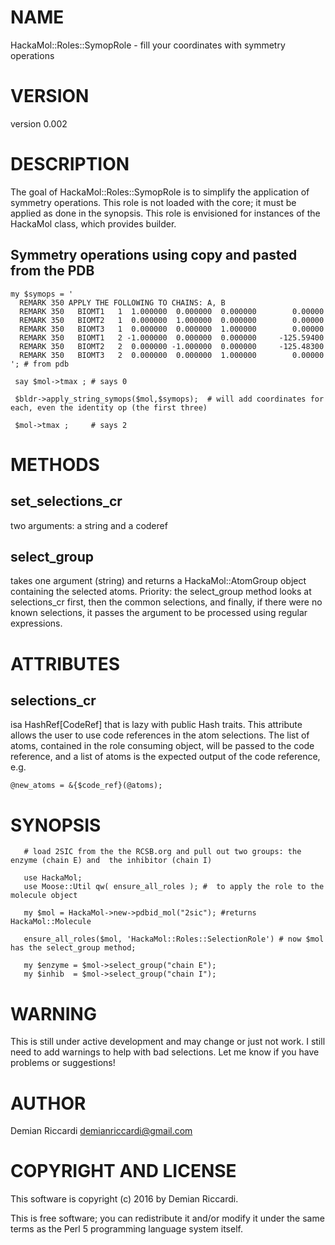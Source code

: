 # NAME

HackaMol::Roles::SymopRole - fill your coordinates with symmetry operations

# VERSION

version 0.002

# DESCRIPTION

The goal of HackaMol::Roles::SymopRole is to simplify the application of 
symmetry operations.  This role is not loaded with the core; it 
must be applied as done in the synopsis.  This role is envisioned for 
instances of the HackaMol class, which provides builder. 

## Symmetry operations using copy and pasted from the PDB 

    my $symops = '
      REMARK 350 APPLY THE FOLLOWING TO CHAINS: A, B                                  
      REMARK 350   BIOMT1   1  1.000000  0.000000  0.000000        0.00000            
      REMARK 350   BIOMT2   1  0.000000  1.000000  0.000000        0.00000            
      REMARK 350   BIOMT3   1  0.000000  0.000000  1.000000        0.00000            
      REMARK 350   BIOMT1   2 -1.000000  0.000000  0.000000     -125.59400            
      REMARK 350   BIOMT2   2  0.000000 -1.000000  0.000000     -125.48300            
      REMARK 350   BIOMT3   2  0.000000  0.000000  1.000000        0.00000    
    '; # from pdb

     say $mol->tmax ; # says 0

     $bldr->apply_string_symops($mol,$symops);  # will add coordinates for each, even the identity op (the first three)

     $mol->tmax ;     # says 2
    

# METHODS

## set\_selections\_cr

two arguments: a string and a coderef

## select\_group

takes one argument (string) and returns a HackaMol::AtomGroup object containing the selected atoms. Priority: the select\_group method looks at 
selections\_cr first, then the common selections, and finally, if there were no known selections, it passes the argument to be processed
using regular expressions.

# ATTRIBUTES

## selections\_cr

isa HashRef\[CodeRef\] that is lazy with public Hash traits.  This attribute allows the user to use code references in the atom selections.
The list of atoms, contained in the role consuming object, will be passed to the code reference, and a list of atoms is the expected output
of the code reference, e.g.

    @new_atoms = &{$code_ref}(@atoms);

# SYNOPSIS 

       # load 2SIC from the the RCSB.org and pull out two groups: the enzyme (chain E) and  the inhibitor (chain I) 

       use HackaMol;
       use Moose::Util qw( ensure_all_roles ); #  to apply the role to the molecule object

       my $mol = HackaMol->new->pdbid_mol("2sic"); #returns HackaMol::Molecule

       ensure_all_roles($mol, 'HackaMol::Roles::SelectionRole') # now $mol has the select_group method;

       my $enzyme = $mol->select_group("chain E");
       my $inhib  = $mol->select_group("chain I");

# WARNING 

This is still under active development and may change or just not work.  I still need to add warnings to help with bad 
selections.  Let me know if you have problems or suggestions!

# AUTHOR

Demian Riccardi <demianriccardi@gmail.com>

# COPYRIGHT AND LICENSE

This software is copyright (c) 2016 by Demian Riccardi.

This is free software; you can redistribute it and/or modify it under
the same terms as the Perl 5 programming language system itself.

